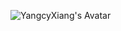 ![YangcyXiang's Avatar](https://avatars2.githubusercontent.com/u/45559266?s=400&u=1ca25595c62f39ac8de2629435cfcf36afbf2059&v=4)
